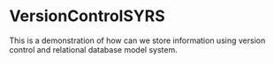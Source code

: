 # VersionControlSYRS
This is a demonstration of how can we store information using version control and relational database model system.
